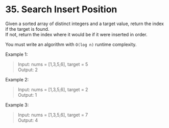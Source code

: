 # 35. Search Insert Position

Given a sorted array of distinct integers and a target value, return the index if the target is found.\
If not, return the index where it would be if it were inserted in order.

You must write an algorithm with ```O(log n)``` runtime complexity.

 

Example 1:

>Input: nums = [1,3,5,6], target = 5\
>Output: 2

Example 2:

>Input: nums = [1,3,5,6], target = 2\
Output: 1

Example 3:

>Input: nums = [1,3,5,6], target = 7\
Output: 4